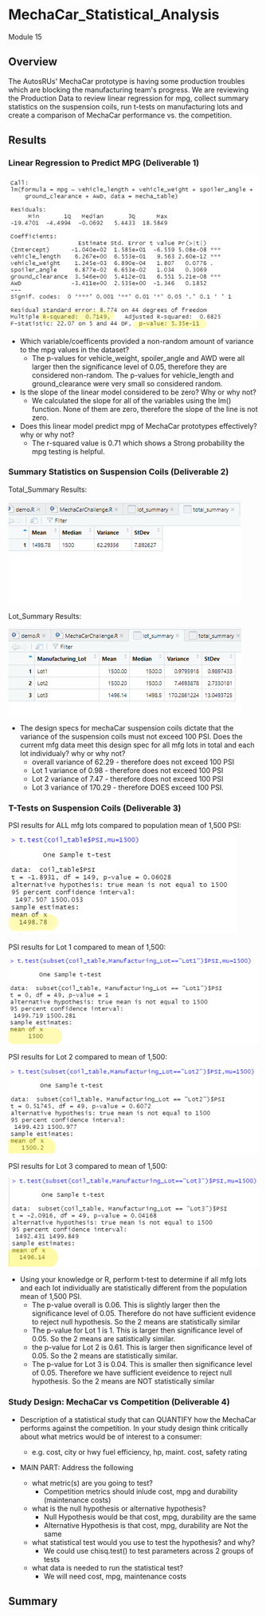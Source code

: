 # MechaCar_Statistical_Analysis
Module 15

## Overview
The AutosRUs' MechaCar prototype is having some production troubles which are blocking the manufacturing team's progress.  We are reviewing the Production Data to review linear regression for mpg, collect summary statistics on the suspension coils, run t-tests on manufacturing lots and create a comparison of MechaCar performance vs. the competition.

## Results
### Linear Regression to Predict MPG (Deliverable 1)

![linear](https://github.com/ckbauman/MechaCar_Statistical_Analysis/blob/main/linear.png)

- Which variable/coefficents provided a non-random amount of variance to the mpg values in the dataset?
    - The p-values for vehicle_weight, spoiler_angle and AWD were all larger then the significance level of 0.05, therefore they are considered non-random.  The p-values for vehicle_length and ground_clearance were very small so considered random.
- Is the slope of the linear model considered to be zero? Why or why not?  
    - We calculated the slope for all of the variables using the lm() function.  None of them are zero, therefore the slope of the line is not zero.
- Does this linear model predict mpg of MechaCar prototypes effectively? why or why not?
    - The r-squared value is 0.71 which shows a Strong probability the mpg testing is helpful.

### Summary Statistics on Suspension Coils (Deliverable 2)

Total_Summary Results:

![total_sum](https://github.com/ckbauman/MechaCar_Statistical_Analysis/blob/main/total_sum.png)

Lot_Summary Results:

![lot_sum](https://github.com/ckbauman/MechaCar_Statistical_Analysis/blob/main/lot_sum.png)

- The design specs for mechaCar suspension coils dictate that the variance of the suspension coils must not exceed 100 PSI.  Does the current mfg data meet this design spec for all mfg lots in total and each lot individualy? why or why not?
    - overall variance of 62.29 - therefore does not exceed 100 PSI
    - Lot 1 variance of 0.98 - therefore does not exceed 100 PSI
    - Lot 2 variance of 7.47 - therefore does not exceed 100 PSI
    - Lot 3 variance of 170.29 - therefore DOES exceed 100 PSI.

### T-Tests on Suspension Coils (Deliverable 3)

PSI results for ALL mfg lots compared to population mean of 1,500 PSI:

![all_ttest](https://github.com/ckbauman/MechaCar_Statistical_Analysis/blob/main/all_ttest.png)

PSI results for Lot 1 compared to mean of 1,500:

![lot1_ttest](https://github.com/ckbauman/MechaCar_Statistical_Analysis/blob/main/lot1_ttest.png)

PSI results for Lot 2 compared to mean of 1,500:

![lot2_ttest](https://github.com/ckbauman/MechaCar_Statistical_Analysis/blob/main/lot2_ttest.png)

PSI results for Lot 3 compared to mean of 1,500:

![lot3_ttest](https://github.com/ckbauman/MechaCar_Statistical_Analysis/blob/main/lot3_ttest.png)

- Using your knowledge or R, perform t-test to determine if all mfg lots and each lot individually are statistically different from the population mean of 1,500 PSI.
    - The p-value overall is 0.06.  This is slightly larger then the significance level of 0.05. Therefore do not have sufficient evidence to reject null hypothesis.  So the 2 means are statistically similar
    - The p-value for Lot 1 is 1.  This is larger then significance level of 0.05.  So the 2 means are satistically similar.
    - the p-value for Lot 2 is 0.61.  This is larger then significance level of 0.05.  So the 2 means are statistically similar.
    - The p-value for Lot 3 is 0.04. This is smaller then significance level of 0.05.  Therefore we have sufficient eveidence to reject null hypothesis.  So the 2 means are NOT statistically similar

### Study Design: MechaCar vs Competition (Deliverable 4)
- Description of a statistical study that can QUANTIFY how the MechaCar performs against the competition. In your study design think critically about what metrics would be of interest to a consumer:
    - e.g. cost, city or hwy fuel efficiency, hp, maint. cost, safety rating

- MAIN PART:  Address the following
    - what metric(s) are you going to test?
        - Competition metrics should inlude cost, mpg and durability (maintenance costs)
    - what is the null hypothesis or alternative hypothesis?
        - Null Hypothesis would be that cost, mpg, durability are the same
        - Alternative Hypothesis is that cost, mpg, durability are Not the same
    - what statistical test would you use to test the hypothesis? and why?
        - We could use chisq.test() to test parameters across 2 groups of tests
    - what data is needed to run the statistical test?
        - We will need cost, mpg, maintenance costs

## Summary
